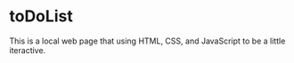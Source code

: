 # toDoList

This is a local web page that using HTML, CSS, and JavaScript to be a little iteractive.